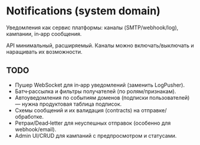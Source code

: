 # Notifications (system domain)

Уведомления как сервис платформы: каналы (SMTP/webhook/log), кампании, in‑app сообщения.

API минимальный, расширяемый. Каналы можно включать/выключать и наращивать их возможности.

## TODO
- Пушер WebSocket для in‑app уведомлений (заменить LogPusher).
- Батч‑рассылка и фильтры получателей (по ролям/признакам).
- Автоуведомления по событиям доменов (подписки пользователей) — нужна продуктовая таблица подписок.
- Схемы сообщений и их валидация (contracts) на отправке/обработке.
- Ретраи/Dead‑letter для неуспешных отправок (особенно для webhook/email).
- Admin UI/CRUD для кампаний с предпросмотром и статусами.

